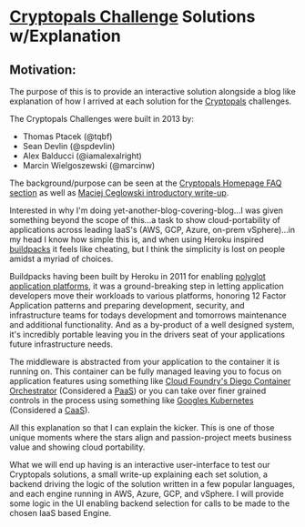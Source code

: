 # [Cryptopals Challenge](https://cryptopals.com) Solutions w/Explanation

## Motivation:
The purpose of this is to provide an interactive solution alongside a blog like explanation of how I arrived at each solution for the [Cryptopals](https://cryptopals.com/) challenges. 

The Cryptopals Challenges were built in 2013 by:
* Thomas Ptacek (@tqbf)
* Sean Devlin (@spdevlin)
* Alex Balducci (@iamalexalright)
* Marcin Wielgoszewski (@marcinw)

The background/purpose can be seen at the [Cryptopals Homepage FAQ section](https://cryptopals.com/) as well as [Maciej Ceglowski introductory write-up](https://blog.pinboard.in/2013/04/the_matasano_crypto_challenges/).  


Interested in why I'm doing yet-another-blog-covering-blog...I was given something beyond the scope of this...a task to show cloud-portability of applications across leading IaaS's (AWS, GCP, Azure, on-prem vSphere)...in my head I know how simple this is, and when using Heroku inspired [buildpacks](https://buildpacks.io/) it feels like cheating, but I think the simplicity is lost on people amidst a myriad of choices.

Buildpacks having been built by Heroku in 2011 for enabling [polyglot application platforms](https://blog.heroku.com/polyglot_platform), it was a ground-breaking step in letting application developers move their workloads to various platforms, honoring 12 Factor Application patterns and preparing development, security, and infrastructure teams for todays development and tomorrows maintenance and additional functionality. And as a by-product of a well designed system, it's incredibly portable leaving you in the drivers seat of your applications future infrastructure needs.

The middleware is abstracted from your application to the container it is running on.  This container can be fully managed leaving you to focus on application features using something like [Cloud Foundry's Diego Container Orchestrator]() (Considered a [PaaS](https://searchcloudcomputing.techtarget.com/definition/Platform-as-a-Service-PaaS)) or you can take over finer grained controls in the process using something like [Googles Kubernetes](https://cloud.google.com/kubernetes/) (Considered a [CaaS](https://searchitoperations.techtarget.com/definition/Containers-as-a-Service-CaaS)).

**</Rant>**

All this explanation so that I can explain the kicker. This is one of those unique moments where the stars align and passion-project meets business value and showing cloud portability.  

What we will end up having is an interactive user-interface to test our Cryptopals solutions, a small write-up explaining each set solution, a backend driving the logic of the solution written in a few popular languages, and each engine running in AWS, Azure, GCP, and vSphere. I will provide some logic in the UI enabling backend selection for calls to be made to the chosen IaaS based Engine.
